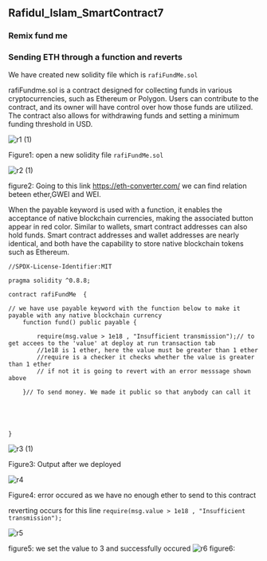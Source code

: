 ## Rafidul_Islam_SmartContract7
### Remix fund me

### Sending ETH through a function and reverts

We have created new solidity file which is ```rafiFundMe.sol```<br>

rafiFundme.sol is a contract designed for collecting funds in various cryptocurrencies, such as Ethereum or Polygon. Users can contribute to the contract, and its owner will have control over how those funds are utilized. The contract also allows for withdrawing funds and setting a minimum funding threshold in USD.

![r1 (1)](https://github.com/MdRafidulIslam/rafi_smart_contract_7/assets/86659473/c688b1f5-c86a-49d7-b0a0-b31dc074aa19)

Figure1: open a new solidity file ```rafiFundMe.sol```

![r2 (1)](https://github.com/MdRafidulIslam/rafi_smart_contract_7/assets/86659473/4dbee080-2482-46c7-94e0-e3d5223cd80d)

figure2: Going to this link https://eth-converter.com/ we can find relation beteen ether,GWEI and WEI.<br>


When the payable keyword is used with a function, it enables the acceptance of native blockchain currencies, making the associated button appear in red color. Similar to wallets, smart contract addresses can also hold funds. Smart contract addresses and wallet addresses are nearly identical, and both have the capability to store native blockchain tokens such as Ethereum.
```
//SPDX-License-Identifier:MIT

pragma solidity ^0.8.8;

contract rafiFundMe  {

// we have use payable keyword with the function below to make it payable with any native blockchain currency
    function fund() public payable {

        require(msg.value > 1e18 , "Insufficient transmission");// to get accees to the 'value' at deploy at run transaction tab
        //1e18 is 1 ether, here the value must be greater than 1 ether
        //require is a checker it checks whether the value is greater than 1 ether
        // if not it is going to revert with an error messsage shown above

    }// To send money. We made it public so that anybody can call it



   

}

```

![r3 (1)](https://github.com/MdRafidulIslam/rafi_smart_contract_7/assets/86659473/4598acac-6c82-426e-a3cf-829f72aa22c8)

Figure3: Output after we deployed

![r4](https://github.com/MdRafidulIslam/rafi_smart_contract_7/assets/86659473/775bbbcc-853f-4f70-8596-376576869b8b)

Figure4: error occured as we have no enough ether to send to this contract<br>



reverting occurs for this line  ```require(msg.value > 1e18 , "Insufficient transmission");```

![r5](https://github.com/MdRafidulIslam/rafi_smart_contract_7/assets/86659473/d8b83d71-0beb-4ad7-94b9-ece8cdac4dde)

figure5: we set the value to 3 and successfully occured
![r6](https://github.com/MdRafidulIslam/rafi_smart_contract_7/assets/86659473/02569f32-489b-4bfe-a257-c48a084efae4)
figure6:
